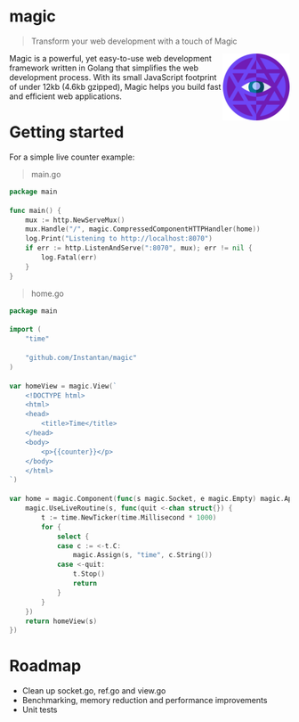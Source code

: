# magic

> Transform your web development with a touch of Magic

<img src="https://raw.githubusercontent.com/Instantan/magic/main/website/assets/images/magic-logo.svg?token=GHSAT0AAAAAAB7YBL5YY7SBTOQFTZ52KSNIZEHSFYQ" align="right"
     title="Magic logo" width="120">

Magic is a powerful, yet easy-to-use web development framework written in Golang that simplifies the web development process. With its small JavaScript footprint of under 12kb (4.6kb gzipped), Magic helps you build fast and efficient web applications.

# Getting started


For a simple live counter example:

> main.go
```go
package main

func main() {
    mux := http.NewServeMux()
	mux.Handle("/", magic.CompressedComponentHTTPHandler(home))
	log.Print("Listening to http://localhost:8070")
	if err := http.ListenAndServe(":8070", mux); err != nil {
		log.Fatal(err)
	}
}
```

> home.go
```go
package main

import (
	"time"

	"github.com/Instantan/magic"
)

var homeView = magic.View(`
	<!DOCTYPE html>
	<html>
	<head>
		<title>Time</title>
	</head>
	<body>
		<p>{{counter}}</p>
	</body>
	</html>
`)

var home = magic.Component(func(s magic.Socket, e magic.Empty) magic.AppliedView {
	magic.UseLiveRoutine(s, func(quit <-chan struct{}) {
		t := time.NewTicker(time.Millisecond * 1000)
		for {
			select {
			case c := <-t.C:
				magic.Assign(s, "time", c.String())
			case <-quit:
                t.Stop()
                return
			}
		}
	})
	return homeView(s)
})

```

# Roadmap

- Clean up socket.go, ref.go and view.go
- Benchmarking, memory reduction and performance improvements
- Unit tests